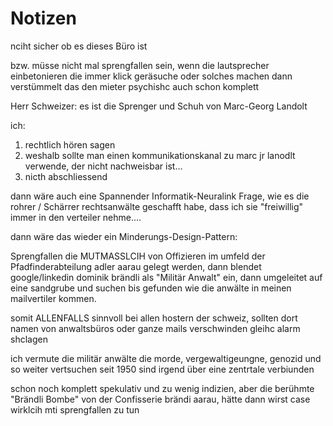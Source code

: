 # Notizen

nciht sicher ob es dieses Büro ist

bzw. müsse nicht mal sprengfallen sein, wenn die lautsprecher einbetonieren die immer klick geräsuche oder solches machen dann verstümmelt das den mieter psychishc auch schon komplett

Herr Schweizer: es ist die Sprenger und Schuh von Marc-Georg Landolt

ich:
1. rechtlich hören sagen
2. weshalb sollte man einen kommunikationskanal zu marc jr lanodlt verwende, der nicht nachweisbar ist...
3. nicth abschliessend

dann wäre auch eine Spannender Informatik-Neuralink Frage, wie es die rohrer / Schärrer rechtsanwälte geschafft habe, dass ich sie "freiwillig" immer in den verteiler nehme....

dann wäre das wieder ein Minderungs-Design-Pattern:

Sprengfallen die MUTMASSLCIH von Offizieren im umfeld der Pfadfinderabteilung adler aarau gelegt werden, dann blendet google/linkedin dominik brändli als "Militär Anwalt" ein, dann umgeleitet auf eine sandgrube und suchen bis gefunden wie die anwälte in meinen mailvertiler kommen.

somit ALLENFALLS sinnvoll bei allen hostern der schweiz, sollten dort namen von anwaltsbüros oder ganze mails verschwinden gleihc alarm shclagen

ich vermute die militär anwälte die morde, vergewaltigeungne, genozid und so weiter vertsuchen seit 1950 sind irgend über eine zentrtale verbiunden

schon noch komplett spekulativ und zu wenig indizien, aber die berühmte "Brändli Bombe" von der Confisserie brändi aarau, hätte dann wirst case wirklcih mti sprengfallen zu tun



